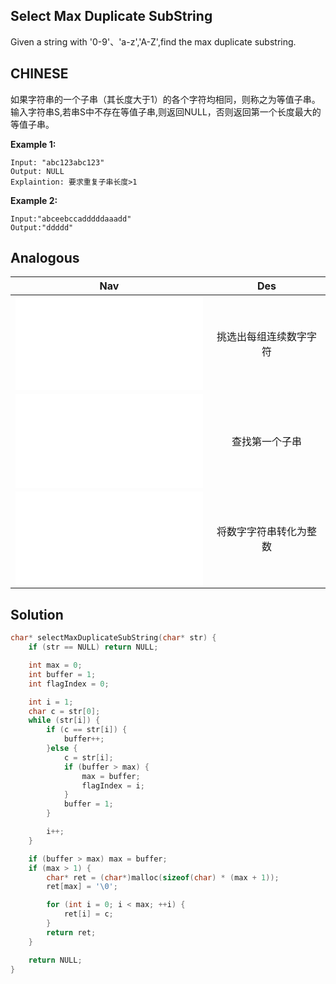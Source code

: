 ## Select Max Duplicate SubString

Given a string with '0-9'、'a-z','A-Z',find the max duplicate substring.

## CHINESE
如果字符串的一个子串（其长度大于1）的各个字符均相同，则称之为等值子串。<br />
输入字符串S,若串S中不存在等值子串,则返回NULL，否则返回第一个长度最大的等值子串。<br />

**Example 1:**
```
Input: "abc123abc123"
Output: NULL
Explaintion: 要求重复子串长度>1
```
**Example 2:**
```
Input:"abceebccadddddaaadd"
Output:"ddddd"
```

## Analogous
|                Nav                    |                 Des                 |
|:-------------------------------------:|:-----------------------------------:|
|![selectNum](selectNum.md)             |挑选出每组连续数字字符               |
|![isSubString](isSubString.md)         |查找第一个子串                       |
|![int16Parse](int16Parse.md)           |将数字字符串转化为整数               |

## Solution
``` c
char* selectMaxDuplicateSubString(char* str) {
    if (str == NULL) return NULL;

    int max = 0;
    int buffer = 1;
    int flagIndex = 0;

    int i = 1;
    char c = str[0];
    while (str[i]) {
        if (c == str[i]) {
            buffer++;
        }else {
            c = str[i];
            if (buffer > max) {
                max = buffer;
                flagIndex = i;
            }
            buffer = 1;
        }

        i++;
    }

    if (buffer > max) max = buffer;
    if (max > 1) {
        char* ret = (char*)malloc(sizeof(char) * (max + 1));
        ret[max] = '\0';

        for (int i = 0; i < max; ++i) {
            ret[i] = c;
        }
        return ret;
    }

    return NULL;
}
```
